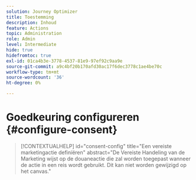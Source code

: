 ```yaml
---
solution: Journey Optimizer
title: Toestemming
description: Inhoud
feature: Actions
topic: Administration
role: Admin
level: Intermediate
hide: true
hidefromtoc: true
exl-id: 01ca4b3e-3778-4537-81e9-97ef92c9aa9e
source-git-commit: a9c4bf20b170afd30ac17f6dec3778c1ae4be70c
workflow-type: tm+mt
source-wordcount: '36'
ht-degree: 0%

---
```


# Goedkeuring configureren {#configure-consent}

>[!CONTEXTUALHELP]
>id="consent-config"
>title="Een vereiste marketingactie definiëren"
>abstract="De Vereiste Handeling van de Marketing wijst op de douaneactie die zal worden toegepast wanneer de actie in een reis wordt gebruikt. Dit kan niet worden gewijzigd op het canvas."
